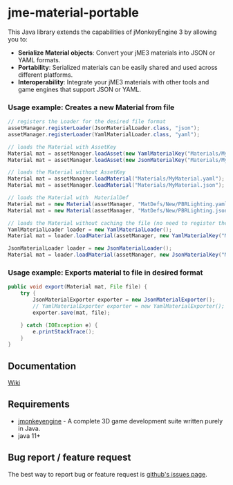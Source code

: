 # jme-material-portable
This Java library extends the capabilities of jMonkeyEngine 3 by allowing you to:

* **Serialize Material objects**: Convert your jME3 materials into JSON or YAML formats.
* **Portability**: Serialized materials can be easily shared and used across different platforms.
* **Interoperability**: Integrate your jME3 materials with other tools and game engines that support JSON or YAML.

### Usage example: Creates a new Material from file
```java
// registers the Loader for the desired file format
assetManager.registerLoader(JsonMaterialLoader.class, "json");
assetManager.registerLoader(YamlMaterialLoader.class, "yaml");

// loads the Material with AssetKey
Material mat = assetManager.loadAsset(new YamlMaterialKey("Materials/MyMaterial.yaml"));
Material mat = assetManager.loadAsset(new JsonMaterialKey("Materials/MyMaterial.json"));

// loads the Material without AssetKey
Material mat = assetManager.loadMaterial("Materials/MyMaterial.yaml");
Material mat = assetManager.loadMaterial("Materials/MyMaterial.json");

// loads the Material with  MaterialDef
Material mat = new Material(assetManager, "MatDefs/New/PBRLighting.yaml");
Material mat = new Material(assetManager, "MatDefs/New/PBRLighting.json");

// loads the Material without caching the file (no need to register the loader)
YamlMaterialLoader loader = new YamlMaterialLoader();
Material mat = loader.loadMaterial(assetManager, new YamlMaterialKey("Materials/MyMaterial.yaml"));

JsonMaterialLoader loader = new JsonMaterialLoader();
Material mat = loader.loadMaterial(assetManager, new JsonMaterialKey("Materials/MyMaterial.json"));
```

### Usage example: Exports material to file in desired format
```java
public void export(Material mat, File file) {
    try {
        JsonMaterialExporter exporter = new JsonMaterialExporter();
        // YamlMaterialExporter exporter = new YamlMaterialExporter();
        exporter.save(mat, file);

    } catch (IOException e) {
        e.printStackTrace();
    }
}
```

## Documentation
[Wiki](https://github.com/capdevon/jme-material-portable/wiki)

## Requirements
- [jmonkeyengine](https://github.com/jMonkeyEngine/jmonkeyengine) - A complete 3D game development suite written purely in Java.
- java 11+

## Bug report / feature request
The best way to report bug or feature request is [github's issues page](https://github.com/capdevon/jme-material-portable/issues).
